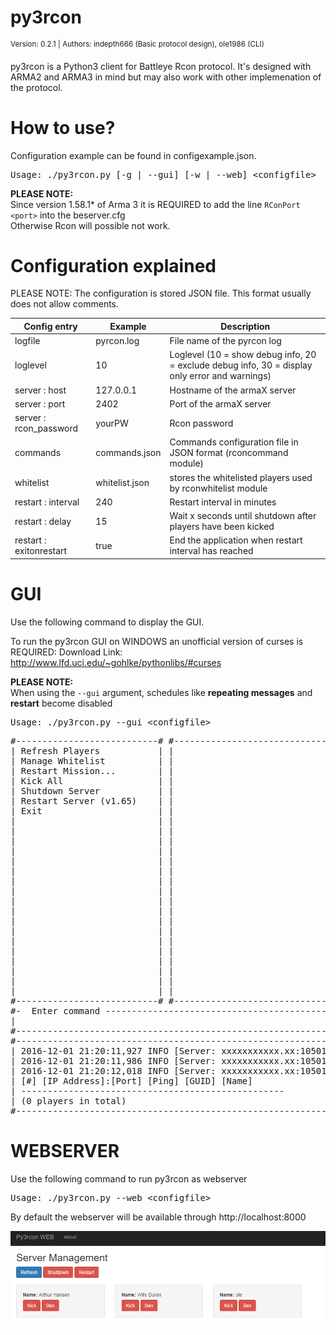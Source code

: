 py3rcon
============
<sup>Version: 0.2.1 | Authors: indepth666 (Basic protocol design), ole1986 (CLI)</sup>

py3rcon is a Python3 client for Battleye Rcon protocol. 
It's designed with ARMA2 and ARMA3 in mind but may also work with other implemenation of the protocol.


How to use?
===========

Configuration example can be found in configexample.json.

<pre>Usage: ./py3rcon.py [-g | --gui] [-w | --web] &lt;configfile&gt;</pre>

**PLEASE NOTE:**<br />
Since version 1.58.1* of Arma 3 it is REQUIRED to add the line `RConPort <port>` into the beserver.cfg<br />
Otherwise Rcon will possible not work.

Configuration explained
=======================

PLEASE NOTE: The configuration is stored JSON file. This format usually does not allow comments.

Config entry            | Example        | Description
----------------------- | -------------- | -----------
logfile                 | pyrcon.log     | File name of the pyrcon log
loglevel                | 10             | Loglevel (10 = show debug info, 20 = exclude debug info, 30 = display only error and warnings)
server : host           | 127.0.0.1      | Hostname of the armaX server
server : port           | 2402           | Port of the armaX server
server : rcon_password  | yourPW         | Rcon password
commands                | commands.json  | Commands configuration file in JSON format (rconcommand module)
whitelist               | whitelist.json | stores the whitelisted players used by rconwhitelist module
restart : interval      | 240            | Restart interval in minutes
restart : delay         | 15             | Wait x seconds until shutdown after players have been kicked
restart : exitonrestart | true           | End the application when restart interval has reached

GUI
========================
Use the following command to display the GUI.

To run the py3rcon GUI on WINDOWS an unofficial version of curses is REQUIRED: 
Download Link: http://www.lfd.uci.edu/~gohlke/pythonlibs/#curses

**PLEASE NOTE:**<br /> 
When using the `--gui` argument, schedules like **repeating messages** and **restart** become disabled

<pre>Usage: ./py3rcon.py --gui &lt;configfile&gt;</pre>

<pre>
#---------------------------# #-------------------------------------------------------------------------------#
| Refresh Players           | |                                                                               |
| Manage Whitelist          | |                                                                               |
| Restart Mission...        | |                                                                               |
| Kick All                  | |                                                                               |
| Shutdown Server           | |                                                                               |
| Restart Server (v1.65)    | |                                                                               |
| Exit                      | |                                                                               |
|                           | |                                                                               |
|                           | |                                                                               |
|                           | |                                                                               |
|                           | |                                                                               |
|                           | |                                                                               |
|                           | |                                                                               |
|                           | |                                                                               |
|                           | |                                                                               |
|                           | |                                                                               |
|                           | |                                                                               |
|                           | |                                                                               |
|                           | |                                                                               |
|                           | |                                                                               |
|                           | |                                                                               |
|                           | |                                                                               |
|                           | |                                                                               |
|                           | |                                                                               |
|                           | |                                                                               |
#---------------------------# #-------------------------------------------------------------------------------#
#-  Enter command --------------------------------------------------------------------------------------------#
|                                                                                                             |
#-------------------------------------------------------------------------------------------------------------#
#-------------------------------------------------------------------------------------------------------------#
| 2016-12-01 21:20:11,927 INFO [Server: xxxxxxxxxxx.xx:10501]: Authenticated                                  |
| 2016-12-01 21:20:11,986 INFO [Server: xxxxxxxxxxx.xx:10501]: RCon admin #0 (xx.xx0.xx1.97:54410) logged in  |
| 2016-12-01 21:20:12,018 INFO [Server: xxxxxxxxxxx.xx:10501]: Players on server:                             |
| [#] [IP Address]:[Port] [Ping] [GUID] [Name]                                                                |
| --------------------------------------------------                                                          |
| (0 players in total)                                                                                        |
#-------------------------------------------------------------------------------------------------------------#
</pre>


WEBSERVER
========================
Use the following command to run py3rcon as webserver

<pre>Usage: ./py3rcon.py --web &lt;configfile&gt;</pre>

By default the webserver will be available through http://localhost:8000

![py3rcon-web](py3rcon-web.gif "py3rcon web")